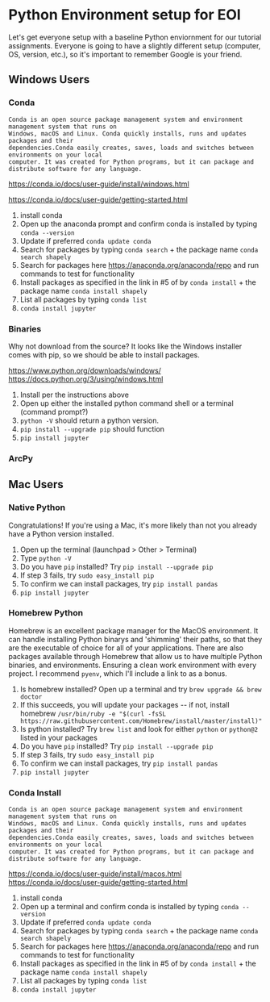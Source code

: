 # Python Environment setup for EOI

Let's get everyone setup with a baseline Python enviornment for our tutorial assignments. Everyone is going to have a slightly different setup (computer, OS, version, etc.), so it's important to remember Google is your friend.

## Windows Users

### Conda
```
Conda is an open source package management system and environment management system that runs on 
Windows, macOS and Linux. Conda quickly installs, runs and updates packages and their 
dependencies.Conda easily creates, saves, loads and switches between environments on your local 
computer. It was created for Python programs, but it can package and distribute software for any language.
```

https://conda.io/docs/user-guide/install/windows.html

https://conda.io/docs/user-guide/getting-started.html

1. install conda
2. Open up the anaconda prompt and confirm conda is installed by typing `conda --version`
3. Update if preferred `conda update conda`
4. Search for packages by typing `conda search` + the package name `conda search shapely`
5. Search for packages here https://anaconda.org/anaconda/repo and run commands to test for functionality
6. Install packages as specified in the link in #5 of by `conda install` + the package name `conda install shapely`
7. List all packages by typing `conda list`
8. `conda install jupyter`

### Binaries
Why not download from the source? It looks like the Windows installer comes with pip, so we should be able to install packages. 

https://www.python.org/downloads/windows/
https://docs.python.org/3/using/windows.html

1. Install per the instructions above
2. Open up either the installed python command shell or a terminal (command prompt?)
3. `python -V` should return a python version. 
4. `pip install --upgrade pip` should function
5. `pip install jupyter`

### ArcPy

## Mac Users

### Native Python
Congratulations! If you're using a Mac, it's more likely than not you already have a Python version installed. 

1. Open up the terminal (launchpad > Other > Terminal)
2. Type `python -V` 
3. Do you have `pip` installed? Try `pip install --upgrade pip`
4. If step 3 fails, try `sudo easy_install pip`
5. To confirm we can install packages, try `pip install pandas`
6. `pip install jupyter`

### Homebrew Python
Homebrew is an excellent package manager for the MacOS environment. It can handle installing Python binarys and 'shimming' their paths, so that they are the executable of choice for all of your applications. There are also packages available through Homebrew that allow us to have multiple Python binaries, and environments. Ensuring a clean work environment with every project. I recommend `pyenv`, which I'll include a link to as a bonus. 

1. Is homebrew installed? Open up a terminal and try `brew upgrade && brew doctor`
2. If this succeeds, you will update your packages -- if not, install homebrew `/usr/bin/ruby -e "$(curl -fsSL https://raw.githubusercontent.com/Homebrew/install/master/install)"`
3. Is python installed? Try `brew list` and look for either `python` or `python@2` listed in your packages
4. Do you have `pip` installed? Try `pip install --upgrade pip`
5. If step 3 fails, try `sudo easy_install pip`
6. To confirm we can install packages, try `pip install pandas`
7. `pip install jupyter`

### Conda Install
```
Conda is an open source package management system and environment management system that runs on 
Windows, macOS and Linux. Conda quickly installs, runs and updates packages and their 
dependencies.Conda easily creates, saves, loads and switches between environments on your local 
computer. It was created for Python programs, but it can package and distribute software for any language.
```

https://conda.io/docs/user-guide/install/macos.html
https://conda.io/docs/user-guide/getting-started.html

1. install conda
2. Open up a terminal and confirm conda is installed by typing `conda --version`
3. Update if preferred `conda update conda`
4. Search for packages by typing `conda search` + the package name `conda search shapely`
5. Search for packages here https://anaconda.org/anaconda/repo and run commands to test for functionality
6. Install packages as specified in the link in #5 of by `conda install` + the package name `conda install shapely`
7. List all packages by typing `conda list`
8. `conda install jupyter`
